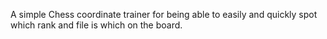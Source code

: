 A simple Chess coordinate trainer for being able to easily and quickly spot which rank and file is which on the board.
